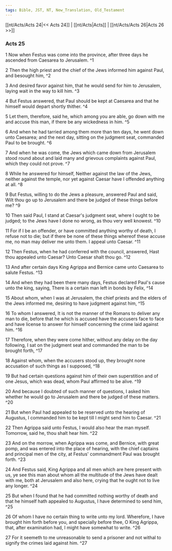 ```yaml
---
tags: Bible, JST, NT, New_Translation, Old_Testament
---
```


[[nt/Acts/Acts 24|<< Acts 24]] | [[nt/Acts|Acts]] | [[nt/Acts/Acts 26|Acts 26 >>]]

### Acts 25

1 Now when Festus was come into the province, after three days he ascended from Caesarea to Jerusalem.  ^1

2 Then the high priest and the chief of the Jews informed him against Paul, and besought him,  ^2

3 And desired favor against him, that he would send for him to Jerusalem, laying wait in the way to kill him.  ^3

4 But Festus answered, that Paul should be kept at Caesarea and that he himself would depart shortly thither.  ^4

5 Let them, therefore, said he, which among you are able, go down with me and accuse this man, if there be any wickedness in him.  ^5

6 And when he had tarried among them more than ten days, he went down unto Caesarea; and the next day, sitting on the judgment seat, commanded Paul to be brought.  ^6

7 And when he was come, the Jews which came down from Jerusalem stood round about and laid many and grievous complaints against Paul, which they could not prove.  ^7

8 While he answered for himself, Neither against the law of the Jews, neither against the temple, nor yet against Caesar have I offended anything at all.  ^8

9 But Festus, willing to do the Jews a pleasure, answered Paul and said, Wilt thou go up to Jerusalem and there be judged of these things before me?  ^9

10 Then said Paul, I stand at Caesar\'s judgment seat, where I ought to be judged; to the Jews have I done no wrong, as thou very well knowest.  ^10

11 For if I be an offender, or have committed anything worthy of death, I refuse not to die; but if there be none of these things whereof these accuse me, no man may deliver me unto them. I appeal unto Caesar.  ^11

12 Then Festus, when he had conferred with the council, answered, Hast thou appealed unto Caesar? Unto Caesar shalt thou go.  ^12

13 And after certain days King Agrippa and Bernice came unto Caesarea to salute Festus.  ^13

14 And when they had been there many days, Festus declared Paul\'s cause unto the king, saying, There is a certain man left in bonds by Felix,  ^14

15 About whom, when I was at Jerusalem, the chief priests and the elders of the Jews informed me, desiring to have judgment against him,  ^15

16 To whom I answered, It is not the manner of the Romans to deliver any man to die, before that he which is accused have the accusers face to face and have license to answer for himself concerning the crime laid against him.  ^16

17 Therefore, when they were come hither, without any delay on the day following, I sat on the judgment seat and commanded the man to be brought forth,  ^17

18 Against whom, when the accusers stood up, they brought none accusation of such things as I supposed,  ^18

19 But had certain questions against him of their own superstition and of one Jesus, which was dead, whom Paul affirmed to be alive.  ^19

20 And because I doubted of such manner of questions, I asked him whether he would go to Jerusalem and there be judged of these matters.  ^20

21 But when Paul had appealed to be reserved unto the hearing of Augustus, I commanded him to be kept till I might send him to Caesar.  ^21

22 Then Agrippa said unto Festus, I would also hear the man myself. Tomorrow, said he, thou shalt hear him.  ^22

23 And on the morrow, when Agrippa was come, and Bernice, with great pomp, and was entered into the place of hearing, with the chief captains and principal men of the city, at Festus\' commandment Paul was brought forth.  ^23

24 And Festus said, King Agrippa and all men which are here present with us, ye see this man about whom all the multitude of the Jews have dealt with me, both at Jerusalem and also here, crying that he ought not to live any longer.  ^24

25 But when I found that he had committed nothing worthy of death and that he himself hath appealed to Augustus, I have determined to send him,  ^25

26 Of whom I have no certain thing to write unto my lord. Wherefore, I have brought him forth before you, and specially before thee, O King Agrippa, that, after examination had, I might have somewhat to write.  ^26

27 For it seemeth to me unreasonable to send a prisoner and not withal to signify the crimes laid against him.  ^27

 
